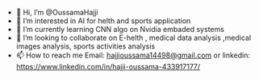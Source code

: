 - 👋 Hi, I’m @OussamaHajji
- 👀 I’m interested in AI for helth and sports application
- 🌱 I’m currently learning CNN algo on Nvidia embaded systems 
- 💞️ I’m looking to collaborate on E-helth , medical data analysis ,medical images analysis, sports activities analysis 
- 📫 How to reach me Email: hajjioussama14498@gmail.com or linkedin: https://www.linkedin.com/in/hajji-oussama-433917177/
<!---
OussamaHajji/OussamaHajji is a ✨ special ✨ repository because its `README.md` (this file) appears on your GitHub profile.
You can click the Preview link to take a look at your changes.
--->
